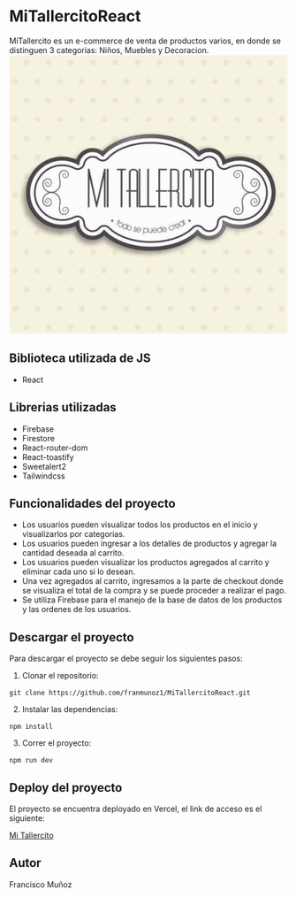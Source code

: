 # MiTallercitoReact

MiTallercito es un e-commerce de venta de productos varios, en donde se distinguen 3 categorias: Niños, Muebles y Decoracion. 
![MiTallercito](./public/img/icon.jpg)

## Biblioteca utilizada de JS
- React

## Librerias utilizadas
- Firebase
- Firestore
- React-router-dom
- React-toastify
- Sweetalert2
- Tailwindcss

## Funcionalidades del proyecto
- Los usuarios pueden visualizar todos los productos en el inicio y visualizarlos por categorias.
- Los usuarios pueden ingresar a los detalles de productos y agregar la cantidad deseada al carrito.
- Los usuarios pueden visualizar los productos agregados al carrito y eliminar cada uno si lo desean.
- Una vez agregados al carrito, ingresamos a la parte de checkout donde se visualiza el total de la compra y se puede proceder a realizar el pago.
- Se utiliza Firebase para el manejo de la base de datos de los productos y las ordenes de los usuarios.

## Descargar el proyecto
Para descargar el proyecto se debe seguir los siguientes pasos:

1. Clonar el repositorio:

```
git clone https://github.com/franmunoz1/MiTallercitoReact.git
```

2. Instalar las dependencias:

```
npm install
```

3. Correr el proyecto:

```
npm run dev
```

## Deploy del proyecto

El proyecto se encuentra deployado en Vercel, el link de acceso es el siguiente:

[Mi Tallercito](https://mi-tallercito.vercel.app/)

## Autor

Francisco Muñoz


